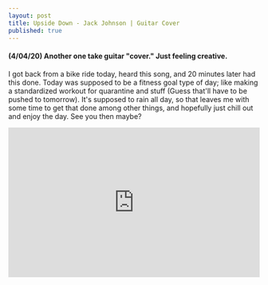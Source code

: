 ```yaml
---
layout: post
title: Upside Down - Jack Johnson | Guitar Cover
published: true
---
```


#### (4/04/20) Another one take guitar "cover." Just feeling creative.

I got back from a bike ride today, heard this song, and 20 minutes later had this done. Today was supposed to be a fitness goal type of day; like making a standardized workout for quarantine and stuff (Guess that'll have to be pushed to tomorrow). It's supposed to rain all day, so that leaves me with some time to get that done among other things, and hopefully just chill out and enjoy the day. See you then maybe?

<iframe width="100%" height="300" scrolling="no" frameborder="no" allow="autoplay" src="https://w.soundcloud.com/player/?url=https%3A//api.soundcloud.com/tracks/790512175%3Fsecret_token%3Ds-4TLr9xiZkOY&color=%23ff5500&auto_play=false&hide_related=false&show_comments=true&show_user=true&show_reposts=false&show_teaser=true&visual=true"></iframe>
